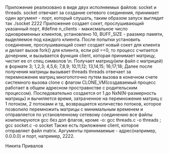 Приложение реализовано в виде двух исполняемых файлов: socket и threads.
socket отвечает за создание сетевого соединения, принимает один аргумент - порт, который слушать, таким образом запуск выглядит так
./socket 2222
Приложение создает сокет, прослушивающий указанный порт, #define n_clients - макисмальное число одновременных клиентов, установлено 10, BUFF_SIZE - раазмер памяти, выделяемое под каждого клиента.
После попытки установить соединение, прослушивающий сокет создает новый сокет для клиента и делает вызов fork() для клиента, если 
pid ==0, то процесс считается дочерним, и вызывается функция client, которая принимает матрицу, чистит ее от спец символов \n.
Получает матрицу(или файл с матрицей) в формате 
3;
1,2,3;
4,5,6;
7,8,9;
10,11,12;
13,14,15;
16;17;18;
Далее после получения матрицы вызывает threads
threads отвечает за перемножение матриц многопоточно путем вызова в конечном счете системного вызова clone с флагом CLONE_VM(создаваемый процесс работает в общем адресном простравнстве с родительским процессом). Последовательно создается от 1 до NxN(N-размерность матрицы) и вычиляется время, затраченное на перемножение матриц с 1 потоком, 2 потоками и тд, возвращается количество потоков, которое позволило перемножить матрицы с минимальным временем и отправляется по установленному сетевому соединению
все файлы компилируются gcc без доп флагов, кроме -o: gcc threads.c -o threads    ;           gcc socket.c -o socket
Также есть приложение client, которое отправляет файл matrix. Аргументы принимаемые - адрес(например, 0.0.0.0) и порт, например, 2222.

Hикитa Пpивaлoв
